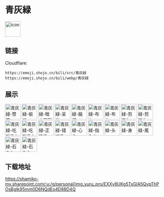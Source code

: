 # 青灰緑
<img src="https://emoji.shojo.cn/bili/src/青灰緑/icon.png" width="50" height="50" alt="icon">

## 链接
Cloudflare:
```
https://emoji.shojo.cn/bili/src/青灰緑
https://emoji.shojo.cn/bili/webp/青灰緑
```
## 展示
<img src="https://emoji.shojo.cn/bili/src/青灰緑/青灰緑-赞赏.png" width="50" height="50" alt="青灰緑-赞赏">
<img src="https://emoji.shojo.cn/bili/src/青灰緑/青灰緑-偷听.png" width="50" height="50" alt="青灰緑-偷听">
<img src="https://emoji.shojo.cn/bili/src/青灰緑/青灰緑-暗中观察.png" width="50" height="50" alt="青灰緑-暗中观察">
<img src="https://emoji.shojo.cn/bili/src/青灰緑/青灰緑-呆住.png" width="50" height="50" alt="青灰緑-呆住">
<img src="https://emoji.shojo.cn/bili/src/青灰緑/青灰緑-脑袋.png" width="50" height="50" alt="青灰緑-脑袋">
<img src="https://emoji.shojo.cn/bili/src/青灰緑/青灰緑-布左.png" width="50" height="50" alt="青灰緑-布左">
<img src="https://emoji.shojo.cn/bili/src/青灰緑/青灰緑-布右.png" width="50" height="50" alt="青灰緑-布右">
<img src="https://emoji.shojo.cn/bili/src/青灰緑/青灰緑-剪刀左.png" width="50" height="50" alt="青灰緑-剪刀左">
<img src="https://emoji.shojo.cn/bili/src/青灰緑/青灰緑-剪刀右.png" width="50" height="50" alt="青灰緑-剪刀右">
<img src="https://emoji.shojo.cn/bili/src/青灰緑/青灰緑-吃饭手左.png" width="50" height="50" alt="青灰緑-吃饭手左">
<img src="https://emoji.shojo.cn/bili/src/青灰緑/青灰緑-吃饭手右.png" width="50" height="50" alt="青灰緑-吃饭手右">
<img src="https://emoji.shojo.cn/bili/src/青灰緑/青灰緑-正确手.png" width="50" height="50" alt="青灰緑-正确手">
<img src="https://emoji.shojo.cn/bili/src/青灰緑/青灰緑-错误手.png" width="50" height="50" alt="青灰緑-错误手">
<img src="https://emoji.shojo.cn/bili/src/青灰緑/青灰緑-心心.png" width="50" height="50" alt="青灰緑-心心">
<img src="https://emoji.shojo.cn/bili/src/青灰緑/青灰緑-指你右.png" width="50" height="50" alt="青灰緑-指你右">
<img src="https://emoji.shojo.cn/bili/src/青灰緑/青灰緑-头.png" width="50" height="50" alt="青灰緑-头">
<img src="https://emoji.shojo.cn/bili/src/青灰緑/青灰緑-身.png" width="50" height="50" alt="青灰緑-身">
<img src="https://emoji.shojo.cn/bili/src/青灰緑/青灰緑-尾.png" width="50" height="50" alt="青灰緑-尾">
<img src="https://emoji.shojo.cn/bili/src/青灰緑/青灰緑-石头左.png" width="50" height="50" alt="青灰緑-石头左">
<img src="https://emoji.shojo.cn/bili/src/青灰緑/青灰緑-石头右.png" width="50" height="50" alt="青灰緑-石头右">

## 下载地址

https://shamiko-my.sharepoint.com/:u:/g/personal/img_yuru_pro/EXXy8UKg5TxGlA5QvpThPOsBgIk95mm0D6NQdEo4D88D4Q